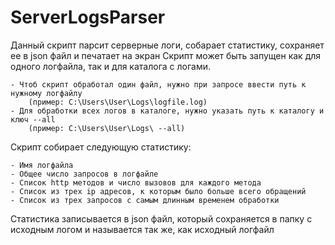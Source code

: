 # ServerLogsParser
Данный скрипт парсит серверные логи, собарает статистику, сохраняет ее в json файл и печатает на экран
Скрипт может быть запущен как для одного логфайла, так и для каталога с логами.

    - Чтоб скрипт обработал один файл, нужно при запросе ввести путь к нужному логфайлу
        (пример: C:\Users\User\Logs\logfile.log)
    - Для обработки всех логов в каталоге, нужно указать путь к каталогу и ключ --all
        (пример: C:\Users\User\Logs\ --all)

Скрипт собирает следующую статистику: 

    - Имя логфайла
    - Общее число запросов в логфайле
    - Список http методов и число вызовов для каждого метода
    - Список из трех ip адресов, к которым было больше всего обращений
    - Список из трех запросов с самым длинным временем обработки

Статистика записывается в json файл, который сохраняется в папку с исходным логом
и называется так же, как исходный логфайл